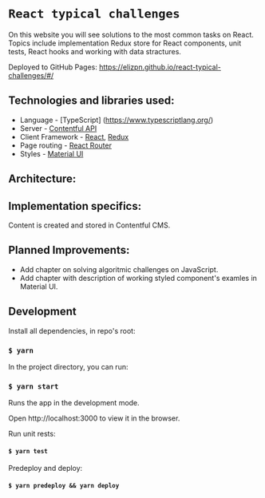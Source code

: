 # `React typical challenges`

On this website you will see solutions to the most common tasks on React. Topics include implementation Redux store for React components, unit tests, React hooks and working with data stractures.

Deployed to GitHub Pages: https://elizpn.github.io/react-typical-challenges/#/


## Technologies and libraries used: 

-  Language - [TypeScript] (https://www.typescriptlang.org/)
-  Server - [Contentful API](https://www.contentful.com/)
-  Client Framework - [React](https://reactjs.org), [Redux](https://redux.js.org)
-  Page routing - [React Router](https://reactrouter.com/)
-  Styles - [Material UI](https://mui.com/) 

## Architecture: 



## Implementation specifics:
Content is created and stored in Contentful CMS.



## Planned Improvements: 
- Add chapter on solving algoritmic challenges on JavaScript.
- Add chapter with description of working styled component's examles in Material UI.


## Development

Install all dependencies, in repo's root:

### `$ yarn`

In the project directory, you can run:

### `$ yarn start`

Runs the app in the development mode.

Open http://localhost:3000 to view it in the browser.

Run unit rests:

#### `$ yarn test`

Predeploy and deploy:

#### `$ yarn predeploy && yarn deploy`
